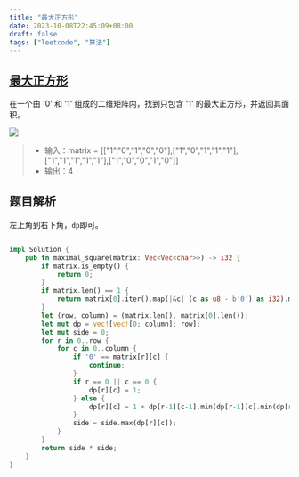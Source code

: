 ```yaml
---
title: "最大正方形"
date: 2023-10-08T22:45:09+08:00
draft: false
tags: ["leetcode", "算法"]
---
```


## [最大正方形](https://leetcode.cn/problems/maximal-square/)

在一个由 '0' 和 '1' 组成的二维矩阵内，找到只包含 '1' 的最大正方形，并返回其面积。

![](https://assets.leetcode.com/uploads/2020/11/26/max1grid.jpg)


>- 输入：matrix = [["1","0","1","0","0"],["1","0","1","1","1"],["1","1","1","1","1"],["1","0","0","1","0"]]
>- 输出：4

## 题目解析

左上角到右下角，`dp`即可。

```rust

impl Solution {
    pub fn maximal_square(matrix: Vec<Vec<char>>) -> i32 {
        if matrix.is_empty() {
            return 0;
        }
        if matrix.len() == 1 {
            return matrix[0].iter().map(|&c| (c as u8 - b'0') as i32).max().unwrap();
        }
        let (row, column) = (matrix.len(), matrix[0].len());
        let mut dp = vec![vec![0; column]; row];
        let mut side = 0;
        for r in 0..row {
            for c in 0..column {
                if '0' == matrix[r][c] {
                    continue;
                }
                if r == 0 || c == 0 {
                    dp[r][c] = 1;
                } else {
                    dp[r][c] = 1 + dp[r-1][c-1].min(dp[r-1][c].min(dp[r][c-1]));
                }
                side = side.max(dp[r][c]);
            }
        }
        return side * side;
    }
}
```
